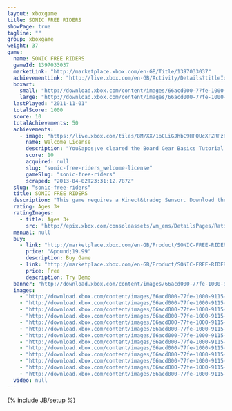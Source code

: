 ```yaml
---
layout: xboxgame
title: SONIC FREE RIDERS
showPage: true
tagline: ""
group: xboxgame
weight: 37
game: 
  name: SONIC FREE RIDERS
  gameId: 1397033037
  marketLink: "http://marketplace.xbox.com/en-GB/Title/1397033037"
  achievementLink: "http://live.xbox.com/en-GB/Activity/Details?titleId=1397033037"
  boxart: 
    small: "http://download.xbox.com/content/images/66acd000-77fe-1000-9115-d8025345084d/2057/boxartsm.jpg"
    large: "http://download.xbox.com/content/images/66acd000-77fe-1000-9115-d8025345084d/2057/boxartlg.jpg"
  lastPlayed: "2011-11-01"
  totalScore: 1000
  score: 10
  totalAchievements: 50
  achievements: 
    - image: "https://live.xbox.com/tiles/8M/XX/1oCLiGJhbC9HFQUcXFZRFzRkL2FjaC8wLzMAAAAA5+fn+fjF6w==.jpg"
      name: Welcome License
      description: "You&apos;ve cleared the Board Gear Basics Tutorial! You&apos;re a true rider now."
      score: 10
      acquired: null
      slug: "sonic-free-riders_welcome-license"
      gameSlug: "sonic-free-riders"
      scraped: "2013-04-02T23:31:12.787Z"
  slug: "sonic-free-riders"
  title: SONIC FREE RIDERS
  description: "This game requires a Kinect&trade; Sensor. Download the manual for this game by locating the game on http://marketplace.xbox.com and selecting &ldquo;See Game Manual&quot;.   Sonic is speeding onto Kinect&trade; for Xbox 360  in an action-packed experience unlike any other! Become your favourite character as you jump on your board and get ready to compete in exhilarating, adrenaline-fueled races against tough competition. For the first time use full-motion body control to twist and turn your way through a range of visually stunning courses. Hi &ndash;octane fun for &lsquo;riders&rsquo; of all ages, Sonic Free Riders brings extreme lightning-paced boarding action in a main event you won&rsquo;t want to miss!"
  rating: Ages 3+
  ratingImages: 
    - title: Ages 3+
      src: "http://epix.xbox.com/consoleassets/vm_ems/DetailsPages/RatingSystemID/14/default/Values/14001.png"
  manual: null
  buy: 
    - link: "http://marketplace.xbox.com/en-GB/Product/SONIC-FREE-RIDERS/66acd000-77fe-1000-9115-d8025345084d?purchase=1&amp;DownloadType=Game"
      price: "&pound;19.99"
      description: Buy Game
    - link: "http://marketplace.xbox.com/en-GB/Product/SONIC-FREE-RIDERS/66acd000-77fe-1000-9115-d8025345084d?purchase=1&amp;DownloadType=GameDemo"
      price: Free
      description: Try Demo
  banner: "http://download.xbox.com/content/images/66acd000-77fe-1000-9115-d8025345084d/1033/banner.png"
  images: 
    - "http://download.xbox.com/content/images/66acd000-77fe-1000-9115-d8025345084d/1033/screenlg1.jpg"
    - "http://download.xbox.com/content/images/66acd000-77fe-1000-9115-d8025345084d/1033/screenlg2.jpg"
    - "http://download.xbox.com/content/images/66acd000-77fe-1000-9115-d8025345084d/1033/screenlg3.jpg"
    - "http://download.xbox.com/content/images/66acd000-77fe-1000-9115-d8025345084d/1033/screenlg4.jpg"
    - "http://download.xbox.com/content/images/66acd000-77fe-1000-9115-d8025345084d/1033/screenlg6.jpg"
    - "http://download.xbox.com/content/images/66acd000-77fe-1000-9115-d8025345084d/1033/screenlg7.jpg"
    - "http://download.xbox.com/content/images/66acd000-77fe-1000-9115-d8025345084d/1033/screenlg10.jpg"
    - "http://download.xbox.com/content/images/66acd000-77fe-1000-9115-d8025345084d/1033/screenlg11.jpg"
    - "http://download.xbox.com/content/images/66acd000-77fe-1000-9115-d8025345084d/1033/screenlg12.jpg"
    - "http://download.xbox.com/content/images/66acd000-77fe-1000-9115-d8025345084d/1033/screenlg14.jpg"
    - "http://download.xbox.com/content/images/66acd000-77fe-1000-9115-d8025345084d/1033/screenlg15.jpg"
    - "http://download.xbox.com/content/images/66acd000-77fe-1000-9115-d8025345084d/1033/screenlg16.jpg"
    - "http://download.xbox.com/content/images/66acd000-77fe-1000-9115-d8025345084d/1033/screenlg18.jpg"
  video: null
---
```

{% include JB/setup %}